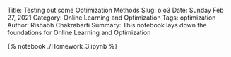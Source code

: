 Title: Testing out some Optimization Methods
Slug: olo3
Date: Sunday Feb 27, 2021
Category: Online Learning and Optimization
Tags: optimization
Author: Rishabh Chakrabarti
Summary: This notebook lays down the foundations for Online Learning and Optimization

{% notebook ./Homework_3.ipynb %}